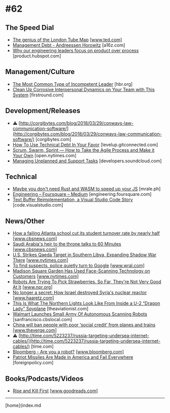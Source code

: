 # #62

 ## The Speed Dial
* [The genius of the London Tube Map](https://www.ted.com/talks/michael_bierut_the_genius_of_the_london_tube_map) [www.ted.com]
* [Management Debt - Andreessen Horowitz](https://a16z.com/2012/01/19/management-debt/) [a16z.com]
* [Why our engineering leaders focus on product over process](https://product.hubspot.com/blog/hubspots-engineering-leadership-philosophy-part-1) [product.hubspot.com]

 ## Management/Culture
* [The Most Common Type of Incompetent Leader](https://hbr.org/2018/03/the-most-common-type-of-incompetent-leader) [hbr.org]
* [Clean Up Corrosive Interpersonal Dynamics on Your Team with This System](http://firstround.com/review/clean-up-corrosive-interpersonal-dynamics-on-your-team-with-this-system/) [firstround.com]

 ## Development/Releases
* &#9888; [http://corgibytes.com/blog/2018/03/29/conways-law-communication-software/](http://corgibytes.com/blog/2018/03/29/conways-law-communication-software/) [corgibytes.com]
* [How To Use Technical Debt In Your Favor](https://levelup.gitconnected.com/how-to-use-technical-debt-in-your-favor-98bae475ba68?ref=hn322) [levelup.gitconnected.com]
* [Scrum, Swarm, Sprint — How to Take the Agile Process and Make it Your Own](https://open.nytimes.com/scrum-swarm-sprint-how-to-take-the-agile-process-and-make-it-your-own-b6416793ff7e) [open.nytimes.com]
* [Managing Unplanned and Support Tasks](https://developers.soundcloud.com/blog/managing-unplanned-and-support-tasks) [developers.soundcloud.com]

 ## Technical
* [Maybe you don't need Rust and WASM to speed up your JS](https://mrale.ph/blog/2018/02/03/maybe-you-dont-need-rust-to-speed-up-your-js.html) [mrale.ph]
* [Engineering – Foursquare – Medium](https://engineering.foursquare.com/you-are-probably-here-better-map-pins-with-dbscan-random-forests-9d51e8c1964d) [engineering.foursquare.com]
* [Text Buffer Reimplementation, a Visual Studio Code Story](https://code.visualstudio.com/blogs/2018/03/23/text-buffer-reimplementation) [code.visualstudio.com]

 ## News/Other
* [How a failing Atlanta school cut its student turnover rate by nearly half](https://www.cbsnews.com/news/failing-atlanta-school-cut-its-turnover-rate-in-half-with-help-from-lawyers/) [www.cbsnews.com]
* [Saudi Arabia's heir to the throne talks to 60 Minutes](https://www.cbsnews.com/news/saudi-crown-prince-talks-to-60-minutes/) [www.cbsnews.com]
* [U.S. Strikes Qaeda Target in Southern Libya, Expanding Shadow War There](https://www.nytimes.com/2018/03/25/world/middleeast/us-bombs-qaeda-libya.html?smid=tw-nytimesworld&smtyp=cur&referer=https://t.co/F2PgDZPu15) [www.nytimes.com]
* [To find suspects, police quietly turn to Google](http://www.wral.com/Raleigh-police-search-google-location-history/17377435/) [www.wral.com]
* [Madison Square Garden Has Used Face-Scanning Technology on Customers](https://www.nytimes.com/2018/03/13/sports/facial-recognition-madison-square-garden.html) [www.nytimes.com]
* [Robots Are Trying To Pick Strawberries. So Far, They're Not Very Good At It](https://www.npr.org/sections/thesalt/2018/03/20/592857197/robots-are-trying-to-pick-strawberries-so-far-theyre-not-very-good-at-it) [www.npr.org]
* [No longer a secret: How Israel destroyed Syria's nuclear reactor](https://www.haaretz.com/israel-news/MAGAZINE-no-longer-a-secret-how-israel-destroyed-syria-s-nuclear-reactor-1.5914407) [www.haaretz.com]
* [This Is What The Northern Lights Look Like From Inside a U-2 “Dragon Lady” Spyplane](https://theaviationist.com/2018/03/07/this-is-what-the-northern-lights-look-like-from-inside-a-u-2-dragon-lady-spyplane/) [theaviationist.com]
* [Walmart Launches Small Army Of Autonomous Scanning Robots](http://sanfrancisco.cbslocal.com/2018/03/20/walmart-launches-autonomous-scanning-robots/?href=) [sanfrancisco.cbslocal.com]
* [China will ban people with poor ‘social credit’ from planes and trains](https://www.theverge.com/2018/3/16/17130366/china-social-credit-travel-plane-train-tickets) [www.theverge.com]
* &#9888; [http://time.com/5223237/russia-targeting-undersea-internet-cables/](http://time.com/5223237/russia-targeting-undersea-internet-cables/) [time.com]
* [Bloomberg - Are you a robot?](https://www.bloomberg.com/news/articles/2018-03-21/youtube-bans-firearm-sales-and-how-to-videos-prompting-backlash) [www.bloomberg.com]
* [Patriot Missiles Are Made in America and Fail Everywhere](http://foreignpolicy.com/2018/03/28/patriot-missiles-are-made-in-america-and-fail-everywhere/) [foreignpolicy.com]

 ## Books/Podcasts/Videos
* [Rise and Kill First](https://www.goodreads.com/book/show/33598223-rise-and-kill-first) [www.goodreads.com]
___
[home](index.md
